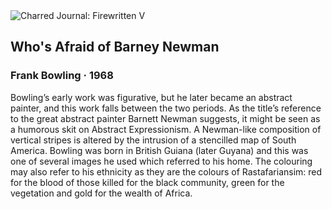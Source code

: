 <div class="artwork-of-the-day">
  <div class="container">
    <div class="img-wrapper">
      <img
        src="https://uploads1.wikiart.org/images/frank-bowling/who-s-afraid-of-barney-newman-1968.jpg!Large.jpg"
        alt="Charred Journal: Firewritten V" />
    </div>
    <div class="artwork-detail">
      <div class="artwork-origin"> 
        <h2 class="artwork-name">Who's Afraid of Barney Newman</h2>
        <h3 class="artist">
          Frank Bowling
                    ·  1968
        </h3>
      </div>
      <p class="description">
        <span class="artwork-description-text ng-binding" ng-bind-html="viewModel.ArtworkOfTheDay.Description | unsafe">Bowling’s early work was figurative, but he later became an abstract painter, and this work falls between the two periods. As the title’s reference to the great abstract painter Barnett Newman suggests, it might be seen as a humorous skit on Abstract Expressionism. A Newman-like composition of vertical stripes is altered by the intrusion of a stencilled map of South America. Bowling was born in British Guiana (later Guyana) and this was one of several images he used which referred to his home. The colouring may also refer to his ethnicity as they are the colours of Rastafariansim: red for the blood of those killed for the black community, green for the vegetation and gold for the wealth of Africa.</span>
                        <div class="text-shadow-container" ng-show="showShadow" style=""></div>
      </p>
    </div>
  </div>

</div>
